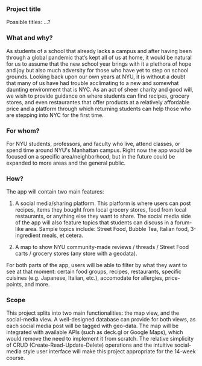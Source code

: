 ### Project title
Possible titles: ...?

### What and why?
As students of a school that already lacks a campus and after having been through a global pandemic that’s kept all of us at home, it would be natural for us to assume that the new school year brings with it a plethora of hope and joy but also much adversity for those who have yet to step on school grounds. Looking back upon our own years at NYU, it is without a doubt that many of us have had trouble acclimating to a new and somewhat daunting environment that is NYC. As an act of sheer charity and good will, we wish to provide guidance on where students can find recipes, grocery stores, and even restaurantes that offer products at a relatively affordable price and a platform through which returning students can help those who are stepping into NYC for the first time.

### For whom?
For NYU students, professors, and faculty who live, attend classes, or spend time around NYU's Manhattan campus. Right now the app would be focused on a specific area/neighborhood, but in the future could be expanded to more areas and the general public. 

### How?
The app will contain two main features:
1. A social media/sharing platform. This platform is where users can post recipes, items they bought from local grocery stores, food from local restaurants, or anything else they want to share. The social media side of the app will also feature topics that students can discuss in a forum-like area. Sample topics include: Street Food, Bubble Tea, Italian food, 3-ingredient meals, et cetera. 

2. A map to show NYU community-made reviews / threads / Street Food carts / grocery stores (any store with a geodata). 

For both parts of the app, users will be able to filter by what they want to see at that moment: certain food groups, recipes, restaurants, specific cuisines (e.g. Japanese, Italian, etc.), accomodate for allergies, price-points, and more. 

### Scope
This project splits into two main functionalities: the map view, and the social-media view.  A well-designed database can provide for both views, as each social media post will be tagged with geo-data. The map will be integrated with available APIs (such as deck.gl or Google Maps), which would remove the need to implement it from scratch. The relative simplicity of CRUD (Create-Read-Update-Delete) operations and the intuitive social-media style user interface will make this project appropriate for the 14-week course.
